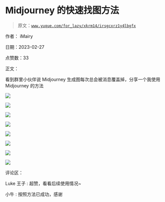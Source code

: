 # Midjourney 的快速找图方法

> 原文：[`www.yuque.com/for_lazy/xkrm14/irsgcxrz1y4lbgfx`](https://www.yuque.com/for_lazy/xkrm14/irsgcxrz1y4lbgfx)



作者： iMairy 

日期：2023-02-27 

点赞数：33 

正文： 

看到群里小伙伴说 Midjourney 生成图每次总会被消息覆盖掉，分享一个我使用 Midjourney 的方法 

![](img/98dcb09a6278fd70dc61cb844125e6b6.png) 

![](img/91e16eead5cd5f5e483a42df529a022b.png)  

![](img/f417bff0de3703df72b120f9283d1cfc.png)  

![](img/248f2d460c2030b5062eb995eb5f0c0a.png)  

![](img/1cf24f42a88428cb09800998e5a994e1.png) 

![](img/2c09b1d83888ae1ff5bbcc9262e66377.png)  

![](img/bb10a663714e41f2134093e5c12c4747.png)  

![](img/9676d129609adbf0e9652c61252b95f0.png) 

评论区： 

Luke 王子 : 超赞，看看后续使用情况~ 

小牛 : 按照方法已成功，感谢 

